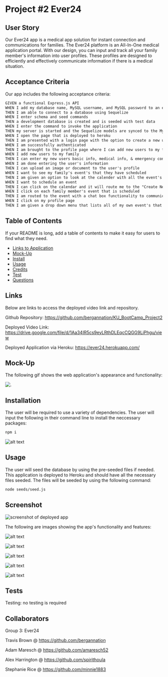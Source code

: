 # Project #2 Ever24

## User Story

Our Ever24 app is a medical app solution for instant connection and communications for families. The Ever24 platform is an All-In-One medical application portal. With our design, you can input and track all your family member's information into user profiles. These profiles are designed to efficiently and effectively communicate information if there is a medical situation.

## Acceptance Criteria

Our app includes the following acceptance criteria:

```md
GIVEN a functional Express.js API
WHEN I add my database name, MySQL username, and MySQL password to an environment variable file
THEN I am able to connect to a database using Sequelize
WHEN I enter schema and seed commands
THEN a development database is created and is seeded with test data
WHEN I enter the command to invoke the application
THEN my server is started and the Sequelize models are synced to the MySQL database
WHEN I open the page that is deployed to heroku
THEN I am presented with a login page with the option to create a new user
WHEN I am successfully authenticated
THEN I am brought to the profile page where I can add new users to my family
WHEN I add new users to my family
THEN I can enter my new users basic info, medical info, & emergency contacts
WHEN I am done entering the user's information
THEN I can upload an image or document to the user's profile
WHEN I want to see my family's event's that they have scheduled
THEN I am given an option to look at the calender with all the event's listed
WHEN I want to schedule an event
THEN I can click on the calendar and it will route me to the "Create New Event" page with a google map
WHEN I click on each family member's event that is scheduled
THEN I am routed to the event with a chat box functionality to communicate with that user
WHEN I click on my profile page
THEN I am given a drop down menu that lists all of my own event's that are scheduled
```

## Table of Contents

If your README is long, add a table of contents to make it easy for users to find what they need.

- [Links to Application](#Links)
- [Mock-Up](#Mock-Up)
- [Install](#installation)
- [Usage](#usage)
- [Credits](#credits)
- [Test](#test)
- [Questions](#questions)

## Links

Below are links to access the deployed video link and repository.

Github Repository: https://github.com/bergannation/KU_BootCamp_Project2

Deployed Video Link: https://drive.google.com/file/d/1Aa34IR5cs9eyLRthDLEqcCQGG9LiPhgu/view

Deployed Application via Heroku: https://ever24.herokuapp.com/
## Mock-Up

The following gif shows the web application's appearance and functionality:

![.](./public/images/ever24.gif)

## Installation

The user will be required to use a variety of dependencies. The user will input the following in their command line to install the neccessary packages:

```bash
npm i
```

![alt text](./public/images/dependencies.png)

## Usage

The user will seed the database by using the pre-seeded files if needed. This application is deployed to Heroku and should have all the necessary files seeded. The files will be seeded by using the following command:

```bash
node seeds/seed.js
```

## Screenshot

![screenshot of deployed app](./public/images/screenshot.png)

The following are images showing the app's functionality and features:

![alt text](./public/images/members.png)

![alt text](./public/images/chat.png)

![alt text](./public/images/calendar.png)

![alt text](./public/images/search.png)

![alt text](./public/images/events.png)


## Tests

Testing: no testing is required


## Collaborators
Group 3: Ever24

Travis Brown @ https://github.com/bergannation

Adam Maresch @ https://github.com/amaresch52

Alex Harrington @ https://github.com/spirithoula

Stephanie Rice @ https://github.com/minnie1883
